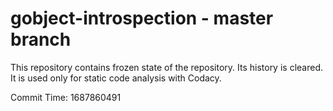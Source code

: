 # gobject-introspection - master branch

This repository contains frozen state of the repository.
Its history is cleared. It is used only for static code
analysis with Codacy.

Commit Time: 1687860491